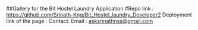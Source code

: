 ##Gallery for the Bit Hostel Laundry Application
#Repo link : https://github.com/Srinath-Kng/Bit_Hostel_laundry_Developer2
Deployment link of the page : 
Contact:
Email : asksrinathnss@gmail.com 
